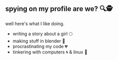 ## spying on my profile are we? 🔍🕵️
well here's what I like doing.
- writing a story about a girl 🌕
- making stuff in blender 🚀
- procrastinating my code 💔
- tinkering with computers 🌀 & linux 🐧

<!--
**thatejguy/thatejguy** is a ✨ _special_ ✨ repository because its `README.md` (this file) appears on your GitHub profile.

Here are some ideas to get you started:

- 🔭 I’m currently working on ...
- 🌱 I’m currently learning ...
- 👯 I’m looking to collaborate on ...
- 🤔 I’m looking for help with ...
- 💬 Ask me about ...
- 📫 How to reach me: ...
- 😄 Pronouns: ...
- ⚡ Fun fact: ...
-->
